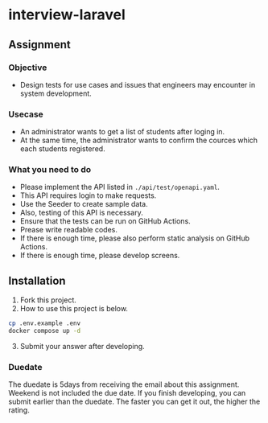 # interview-laravel

## Assignment

### Objective

- Design tests for use cases and issues that engineers may encounter in system development.

### Usecase

- An administrator wants to get a list of students after loging in.
- At the same time, the administrator wants to confirm the cources which each students registered.

### What you need to do

- Please implement the API listed in `./api/test/openapi.yaml`.
- This API requires login to make requests.
- Use the Seeder to create sample data.
- Also, testing of this API is necessary.
- Ensure that the tests can be run on GitHub Actions.
- Prease write readable codes.
- If there is enough time, please also perform static analysis on GitHub Actions.
- If there is enough time, please develop screens.

## Installation

1. Fork this project.
2. How to use this project is below.

```bash
cp .env.example .env
docker compose up -d
```

3. Submit your answer after developing.


### Duedate
The duedate is 5days from receiving the email about this assignment.
Weekend is not included the due date. 
If you finish developing, you can submit earlier than the duedate.
The faster you can get it out, the higher the rating.
